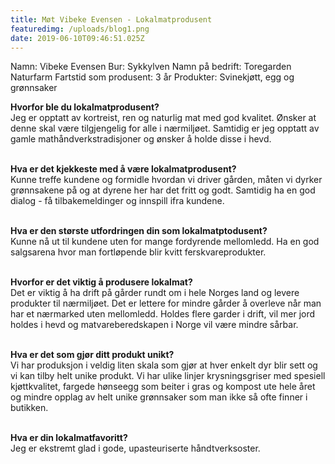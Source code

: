 ```yaml
---
title: Møt Vibeke Evensen - Lokalmatprodusent
featuredimg: /uploads/blog1.png
date: 2019-06-10T09:46:51.025Z
---
```

Namn: Vibeke Evensen
Bur: Sykkylven
Namn på bedrift: Toregarden Naturfarm
Fartstid som produsent: 3 år
Produkter: Svinekjøtt, egg og grønnsaker

**Hvorfor ble du lokalmatprodusent?**\
Jeg er opptatt av kortreist, ren og naturlig mat med god kvalitet. Ønsker at denne skal være tilgjengelig for alle i nærmiljøet. Samtidig er jeg opptatt av gamle mathåndverkstradisjoner og ønsker å holde disse i hevd.

\
**Hva er det kjekkeste med å være lokalmatprodusent?**\
Kunne treffe kundene og formidle hvordan vi driver gården, måten vi dyrker grønnsakene på og at dyrene her har det fritt og godt. Samtidig ha en god dialog - få tilbakemeldinger og innspill ifra kundene.

\
**Hva er den største utfordringen din som lokalmatptodusent?**\
Kunne nå ut til kundene uten for mange fordyrende mellomledd. Ha en god salgsarena hvor man fortløpende blir kvitt ferskvareprodukter.

\
**Hvorfor er det viktig å produsere lokalmat?**\
Det er viktig å ha drift på gårder rundt om i hele Norges land og levere produkter til nærmiljøet. Det er lettere for mindre gårder å overleve når man har et nærmarked uten mellomledd. Holdes flere garder i drift, vil mer jord holdes i hevd og matvareberedskapen i Norge vil være mindre sårbar.

\
**Hva er det som gjør ditt produkt unikt?**\
Vi har produksjon i veldig liten skala som gjør at hver enkelt dyr blir sett og vi kan tilby helt unike produkt. Vi har ulike linjer krysningsgriser med spesiell kjøttkvalitet, fargede hønseegg som beiter i gras og kompost ute hele året og mindre opplag av helt unike grønnsaker som man ikke så ofte finner i butikken.

\
**Hva er din lokalmatfavoritt?**\
Jeg er ekstremt glad i gode, upasteuriserte håndtverksoster.
